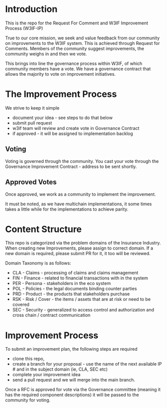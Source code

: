 # Introduction
This is the repo for the Request For Comment and W3IF Improvement Process (W3IF-IP)

True to our core mission, we seek and value feedback from our community on improvements to the W3IF system.  This is achieved through Request for Comments.  Members of the community suggest improvements, the community weighs in and then we vote.

This brings into line the governance process within W3IF,  of which community members have a vote.  We have a governance contract that allows the majority to vote on improvement initiatives.

# The Improvement Process
We strive to keep it simple
- document your idea - see steps to do that below
- submit pull request
- w3if team will review and create vote in Governance Contract
- if approved - it will be assigned to implementation backlog

## Voting
Voting is governed through the community.  You cast your vote through the Governance Improvement Contract - address to be sent shortly.

## Approved Votes
Once approved, we work as a community to implement the improvement.

It must be noted, as we have multichain implementations, it some times takes a little while for the implementations to achieve parity.


# Content Structure
This repo is categorized via the problem domains of the Insurance Industry.  When creating new Improvements, please assign to correct domain.  If a new domain is required, please submit PR for it, it too will be reviewed.

Domain Taxonomy is as follows:

- CLA - Claims - processing of claims and claims management
- FIN - Finance - related to financial transactions with in the system
- PER - Persona - stakeholders in the eco system
- POL - Policies - the legal documents binding counter parties
- PRD - Product - the products that stakeholders purchase
- RSK - Risk / Cover - the items / assets that are at risk or need to be covered
- SEC - Security - generalized to access control and authorization and cross chain / contract communication


# Improvement Process
To submit an improvement plan, the following steps are required
- clone this repo, 
- create a branch for your proposal - use the name of the next available IP # and in the subject domain (ie, CLA, SEC etc)
- complete your improvement idea
- send a pull request and we will merge into the main branch. 

Once a RFC is approved for vote via the Governance committee (meaning it has the required component descriptions) it will be passed to the community for voting.
